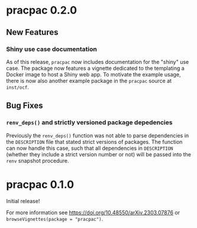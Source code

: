 # pracpac 0.2.0

## New Features

### Shiny use case documentation

As of this release, `pracpac` now includes documentation for the "shiny" use case. The package now features a vignette dedicated to the templating a Docker image to host a Shiny web app. To motivate the example usage, there is now also another example package in the `pracpac` source at `inst/ocf`.

## Bug Fixes

### `renv_deps()` and strictly versioned package depedencies

Previously the `renv_deps()` function was not able to parse dependencies in the `DESCRIPTION` file that stated strict versions of packages. The function can now handle this case, such that all dependencies in `DESCRIPTION` (whether they include a strict version number or not) will be passed into the `renv` snapshot procedure.

# pracpac 0.1.0

Initial release! 

For more information see <https://doi.org/10.48550/arXiv.2303.07876> or `browseVignettes(package = "pracpac")`.
